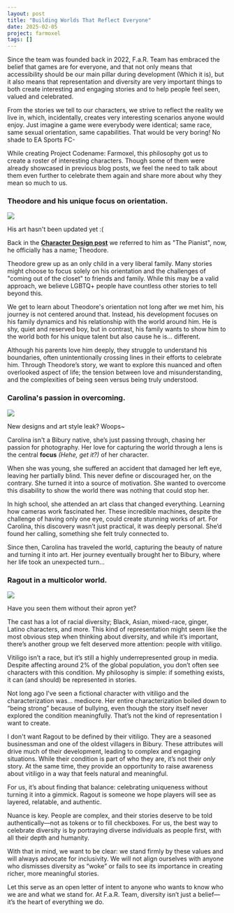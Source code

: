 ```yaml
---
layout: post
title: "Building Worlds That Reflect Everyone"
date: 2025-02-05
project: farmoxel
tags: []
---
```


Since the team was founded back in 2022, F.a.R. Team has embraced the belief that games are for everyone, and that not only means that accessibility should be our main pillar during development (Which it is), but it also means that representation and diversity are very important things to both create interesting and engaging stories and to help people feel seen, valued and celebrated.

From the stories we tell to our characters, we strive to reflect the reality we live in, which, incidentally, creates very interesting scenarios anyone would enjoy. Just imagine a game were everybody were identical; same race, same sexual orientation, same capabilities. That would be very boring! No shade to EA Sports FC-

While creating Project Codename: Farmoxel, this philosophy got us to create a roster of interesting characters. Though some of them were already showcased in previous blog posts, we feel the need to talk about them even further to celebrate them again and share more about why they mean so much to us.

### Theodore and his unique focus on orientation.

[![](https://blogger.googleusercontent.com/img/b/R29vZ2xl/AVvXsEhHDTH1LrC55XwXmSQYQxKxKlr7jIJT07D8apgE160B_ndYk5NAA0wYRR_HABf2Llm0xPIfvjAiVD0YldfzBqNc49BsqHJOqH_SFC3EOKNeiYqNRChxKbMMtQVs_1Aihq3a32cxmRSH0QVIcRJAle89ho3KB7j0dV8SDTHwhcv-TzjF6ZrApfHaf1ipVnc0/w176-h400/image.png)](https://blogger.googleusercontent.com/img/b/R29vZ2xl/AVvXsEhHDTH1LrC55XwXmSQYQxKxKlr7jIJT07D8apgE160B_ndYk5NAA0wYRR_HABf2Llm0xPIfvjAiVD0YldfzBqNc49BsqHJOqH_SFC3EOKNeiYqNRChxKbMMtQVs_1Aihq3a32cxmRSH0QVIcRJAle89ho3KB7j0dV8SDTHwhcv-TzjF6ZrApfHaf1ipVnc0/s1075/image.png)

His art hasn't been updated yet :(

  

Back in the [**Character Design post**](https://blog.farteam.digital/2023/09/character-design-on-farmoxel-project.html) we referred to him as "The Pianist", now, he officially has a name; Theodore.

  

Theodore grew up as an only child in a very liberal family. Many stories might choose to focus solely on his orientation and the challenges of "coming out of the closet" to friends and family. While this may be a valid approach, we believe LGBTQ+ people have countless other stories to tell beyond this.

  

We get to learn about Theodore's orientation not long after we met him, his journey is not centered around that. Instead, his development focuses on his family dynamics and his relationship with the world around him. He is shy, quiet and reserved boy, but in contrast, his family wants to show him to the world both for his unique talent but also cause he is… different.

  

Although his parents love him deeply, they struggle to understand his boundaries, often unintentionally crossing lines in their efforts to celebrate him. Through Theodore’s story, we want to explore this nuanced and often overlooked aspect of life; the tension between love and misunderstanding, and the complexities of being seen versus being truly understood.

  

### Carolina's passion in overcoming. 

[![](https://blogger.googleusercontent.com/img/b/R29vZ2xl/AVvXsEjgyTlpc9QIAYGmyVbZiy7cSZ4T0lg2rU0CGSQEejQiA9PI73bCGe8e_w8-8f_Ud7SxhOCiHSvvvffeZZ36OVlNBFhIC0pzaLluAsJFpuY6Y4tHrphl6yV6XfDC3iTeWPnvHDSLKzwzVhki7p6JWrt9FTtR3TW4yKYMz1mzY73ZskPAiscYe1qpAE1nZqoj/w185-h400/image.png)](https://blogger.googleusercontent.com/img/b/R29vZ2xl/AVvXsEjgyTlpc9QIAYGmyVbZiy7cSZ4T0lg2rU0CGSQEejQiA9PI73bCGe8e_w8-8f_Ud7SxhOCiHSvvvffeZZ36OVlNBFhIC0pzaLluAsJFpuY6Y4tHrphl6yV6XfDC3iTeWPnvHDSLKzwzVhki7p6JWrt9FTtR3TW4yKYMz1mzY73ZskPAiscYe1qpAE1nZqoj/s1925/image.png)

New designs and art style leak? Woops~

  

Carolina isn't a Bibury native, she’s just passing through, chasing her passion for photography. Her love for capturing the world through a lens is the central **focus** _(Hehe, get it?)_ of her character.  
  
When she was young, she suffered an accident that damaged her left eye, leaving her partially blind. This never define or discouraged her, on the contrary. She turned it into a source of motivation. She wanted to overcome this disability to show the world there was nothing that could stop her. 

  

In high school, she attended an art class that changed everything. Learning how cameras work fascinated her. These incredible machines, despite the challenge of having only one eye, could create stunning works of art. For Carolina, this discovery wasn’t just practical, it was deeply personal. She’d found her calling, something she felt truly connected to.

  

Since then, Carolina has traveled the world, capturing the beauty of nature and turning it into art. Her journey eventually brought her to Bibury, where her life took an unexpected turn…

### Ragout in a multicolor world.

[![](https://blogger.googleusercontent.com/img/b/R29vZ2xl/AVvXsEjoQIMrKSOkUcUGjffghX6v9BWB28uOBpSFufEURWVT3S8HAaFN2qFd2NHBMNttnvuLBGyzJOBn6_acFTdCs834iRBosdaN7jjfOtgkgxlwt6U_Jvyhx7e0BsTZTQj7If-VrJprT68DhaeHCrK4-aVbHs6MT96xnwcgoLHDAasWPi8omi6adEmJxqTgGGcH/w204-h400/image.webp)](https://blogger.googleusercontent.com/img/b/R29vZ2xl/AVvXsEjoQIMrKSOkUcUGjffghX6v9BWB28uOBpSFufEURWVT3S8HAaFN2qFd2NHBMNttnvuLBGyzJOBn6_acFTdCs834iRBosdaN7jjfOtgkgxlwt6U_Jvyhx7e0BsTZTQj7If-VrJprT68DhaeHCrK4-aVbHs6MT96xnwcgoLHDAasWPi8omi6adEmJxqTgGGcH/s699/image.webp)

Have you seen them without their apron yet?

  

The cast has a lot of racial diversity; Black, Asian, mixed-race, ginger, Latino characters, and more. This kind of representation might seem like the most obvious step when thinking about diversity, and while it’s important, there’s another group we felt deserved more attention: people with vitiligo.

  

Vitiligo isn’t a race, but it’s still a highly underrepresented group in media. Despite affecting around 2% of the global population, you don’t often see characters with this condition. My philosophy is simple: if something exists, it can (and should) be represented in stories.

  

Not long ago I've seen a fictional character with vitiligo and the characterization was... mediocre. Her entire characterization boiled down to “being strong” because of bullying, even though the story itself never explored the condition meaningfully. That’s not the kind of representation I want to create.

I don't want Ragout to be defined by their vitiligo. They are a seasoned businessman and one of the oldest villagers in Bibury. These attributes will drive much of their development, leading to complex and engaging situations. While their condition is part of who they are, it’s not their _only_ story. At the same time, they provide an opportunity to raise awareness about vitiligo in a way that feels natural and meaningful.

For us, it’s about finding that balance: celebrating uniqueness without turning it into a gimmick. Ragout is someone we hope players will see as layered, relatable, and authentic.

Nuance is key. People are complex, and their stories deserve to be told authentically—not as tokens or to fill checkboxes. For us, the best way to celebrate diversity is by portraying diverse individuals as people first, with all their depth and humanity.

With that in mind, we want to be clear: we stand firmly by these values and will always advocate for inclusivity. We will not align ourselves with anyone who dismisses diversity as “woke” or fails to see its importance in creating richer, more meaningful stories.

Let this serve as an open letter of intent to anyone who wants to know who we are and what we stand for. At F.a.R. Team, diversity isn’t just a belief—it’s the heart of everything we do.
